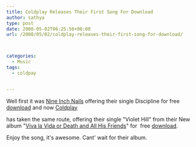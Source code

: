 ```yaml
---
title: Coldplay Releases Their First Song For Download
author: sathya
type: post
date: 2008-05-02T06:25:50+00:00
url: /2008/05/02/coldplay-releases-their-first-song-for-download/



categories:
  - Music
tags:
  - coldpay


---
```

Well first it was [Nine Inch Nails][1] offering their single Discipline for free [download][2] and now [Coldplay][3]  
  
has taken the same route, offering their single "Violet Hill" from their New album "[Viva la Vida or Death and All His Friends][4]" for  free [download][5].

Enjoy the song, it's awesome. Cant' wait for their album.

 [1]: https://en.wikipedia.org/wiki/Nine_inch_nails
 [2]: https://dl.nin.com/discipline/nin
 [3]: https://en.wikipedia.org/wiki/Coldplay
 [4]: https://en.wikipedia.org/wiki/Viva_la_Vida_or_Death_and_All_His_Friends "Viva la Vida or Death and All His Friends"
 [5]: https://www.coldplay.com/song.html

